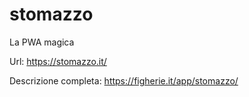 # stomazzo

La PWA magica

Url: https://stomazzo.it/

Descrizione completa: https://figherie.it/app/stomazzo/
